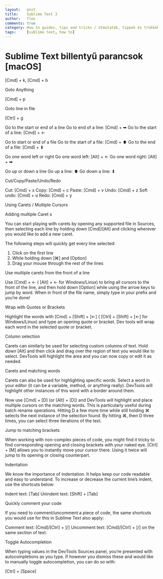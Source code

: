 ```yaml
---
layout:   post
title:    Sublime Text 3
author:   flex
comments: true
category: How to guides, tips and tricks / útmutatók, tippek és trükkök
tags:     [sublime text, how to]
---
```


# Sublime Text billentyű parancsok [macOS]

[Cmd] + k, [Cmd] + b

Goto Anything

[Cmd] + p

Goto line in file

[Ctrl] + g

Go to the start or end of a line
Go to end of a line: [Cmd] + ➡
Go to the start of a line: [Cmd] + ←

Go to start or end of a file
Go to the start of a file: [Cmd] + ⬆
Go to the end of a file: [Cmd] + ⬇

Go one word left or right
Go one word left: [Alt] + ←
Go one word right: [Alt] + ➡

Go up or down a line
Go up a line: ⬆
Go down a line: ⬇

Cut/Copy/Paste/Undo/Redo

Cut: [Cmd] + x
Copy: [Cmd] + c
Paste: [Cmd] + v
Undo: [Cmd] + z
Soft undo: [Cmd] + u
Redo: [Cmd] + y

Using Carets / Multiple Cursors

Adding multiple Caret s

You can start playing with carets by opening any supported file in Sources, then selecting each line by holding down [Cmd]/[Alt] and clicking wherever you would like to add a new caret.

The following steps will quickly get every line selected:

1. Click on the first line
2. While holding down ]⌘] and [Option]
3. Drag your mouse through the rest of the lines

Use multiple carets from the front of a line

Use [Cmd] + ← ( [Alt] + ← for Windows/Linux) to bring all cursors to the front of the line, and then hold down [Option] while using the arrow keys to jump by word. When in front of the file name, simply type in your prefix and you’re done!

Wrap with Quotes or Brackets

Highlight the words with [Cmd] + [Shift] + ]←] ( [Ctrl] + [Shift] + ]←] for Windows/Linux) and type an opening quote or bracket. Dev tools will wrap each word in the selected quote or bracket.

Column selection

Carets can similarly be used for selecting custom columns of text. Hold down [Alt] and then click and drag over the region of text you would like to select. DevTools will highlight the area and you can now copy or edit it as needed.

Carets and matching words

Carets can also be used for highlighting specific words. Select a word in your editor (it can be a variable, method, or anything really). DevTools will highlight other instances of this word with a border around them.

Now use [Cmd] + [D] (or [Alt] + [D]) and DevTools will highlight and place multiple cursors on the matching words. This is particularly useful during batch rename operations. Hitting D a few more time while still holding ⌘ selects the next instance of the selection found. By hitting ⌘, then D three times, you can select three iterations of the text.

Jump to matching brackets

When working with non-complex pieces of code, you might find it tricky to find corresponding opening and closing brackets with your naked eye. [Ctrl] + [M] allows you to instantly move your cursor there. Using it twice will jump to its opening or closing counterpart.

Indentation

We know the importance of indentation. It helps keep our code readable and easy to understand. To increase or decrease the current line’s indent, use the shortcuts below:

Indent text: [Tab]
Unindent text: [Shift] + [Tab]

Quickly comment your code

If you need to comment/uncomment a piece of code, the same shortcuts you would use for this in Sublime Text also apply:

Comment text: [Cmd]/[Ctrl] + ]/]
Uncomment text: [Cmd]/[Ctrl] + ]/] on the same section of text.

Toggle Autocompletion

When typing values in the DevTools Sources panel, you’re presented with autocompletions as you type. If however you dismiss these and would like to manually toggle autocompletion, you can do so with:

[Ctrl] + [Space]